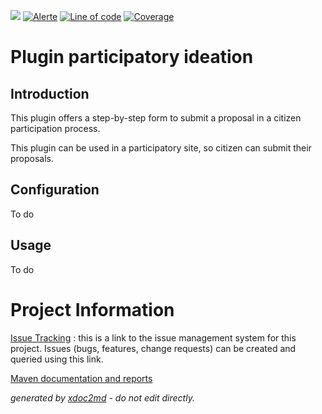 ![](https://dev.lutece.paris.fr/jenkins/buildStatus/icon?job=particip-plugin-participatoryideation-deploy)
[![Alerte](https://dev.lutece.paris.fr/sonar/api/project_badges/measure?project=fr.paris.lutece.plugins%3Aplugin-participatoryideation&metric=alert_status)](https://dev.lutece.paris.fr/sonar/dashboard?id=fr.paris.lutece.plugins%3Aplugin-participatoryideation)
[![Line of code](https://dev.lutece.paris.fr/sonar/api/project_badges/measure?project=fr.paris.lutece.plugins%3Aplugin-participatoryideation&metric=ncloc)](https://dev.lutece.paris.fr/sonar/dashboard?id=fr.paris.lutece.plugins%3Aplugin-participatoryideation)
[![Coverage](https://dev.lutece.paris.fr/sonar/api/project_badges/measure?project=fr.paris.lutece.plugins%3Aplugin-participatoryideation&metric=coverage)](https://dev.lutece.paris.fr/sonar/dashboard?id=fr.paris.lutece.plugins%3Aplugin-participatoryideation)

# Plugin participatory ideation

## Introduction

This plugin offers a step-by-step form to submit a proposal in a citizen participation process.

This plugin can be used in a participatory site, so citizen can submit their proposals.

## Configuration

To do

## Usage

To do

# Project Information

 [Issue Tracking](http://dev.lutece.paris.fr/jira/browse/PARTIDEA) : this is a link to the issue management system for this project. Issues (bugs, features, change requests) can be created and queried using this link.


[Maven documentation and reports](https://dev.lutece.paris.fr/plugins/plugin-participatoryideation/)



 *generated by [xdoc2md](https://github.com/lutece-platform/tools-maven-xdoc2md-plugin) - do not edit directly.*